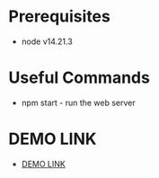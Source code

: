 # Prerequisites

* node v14.21.3

# Useful Commands

* npm start - run the web server

# DEMO LINK

- [DEMO LINK]()
